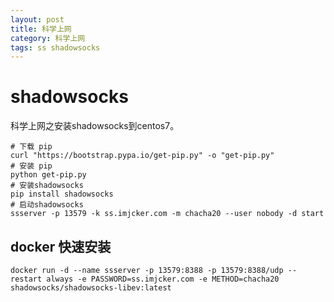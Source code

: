 ```yaml
---
layout: post
title: 科学上网
category: 科学上网
tags: ss shadowsocks
---
```

# shadowsocks

科学上网之安装shadowsocks到centos7。

```shell
# 下载 pip
curl "https://bootstrap.pypa.io/get-pip.py" -o "get-pip.py"
# 安装 pip
python get-pip.py
# 安装shadowsocks
pip install shadowsocks
# 启动shadowsocks
ssserver -p 13579 -k ss.imjcker.com -m chacha20 --user nobody -d start

```

## docker 快速安装

```shell
docker run -d --name ssserver -p 13579:8388 -p 13579:8388/udp --restart always -e PASSWORD=ss.imjcker.com -e METHOD=chacha20 shadowsocks/shadowsocks-libev:latest
```



